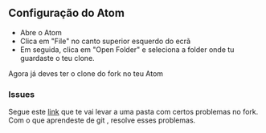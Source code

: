 ## Configuração do Atom

- Abre o Atom
- Clica em "File" no canto superior esquerdo do ecrã
- Em seguida, clica em "Open Folder" e seleciona a folder onde tu guardaste o teu clone.

Agora já deves ter o clone do fork no teu Atom

### Issues

Segue este [link](https://github.com/popperz0r/sys-config/issues) que te vai levar a uma pasta com certos problemas no fork. Com o que aprendeste de git , resolve esses problemas.
